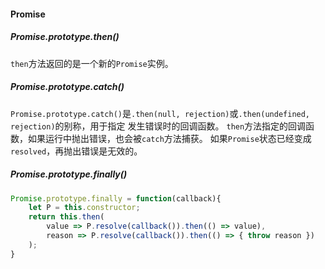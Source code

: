 #### Promise
##### Promise.prototype.then()
`then`方法返回的是一个新的`Promise`实例。
##### Promise.prototype.catch()
`Promise.prototype.catch()`是`.then(null, rejection)`或`.then(undefined, rejection)`的别称，用于指定
发生错误时的回调函数。
`then`方法指定的回调函数，如果运行中抛出错误，也会被`catch`方法捕获。
如果`Promise`状态已经变成`resolved`，再抛出错误是无效的。
##### Promise.prototype.finally()
```JavaScript
Promise.prototype.finally = function(callback){
	let P = this.constructor;
	return this.then(
		value => P.resolve(callback()).then(() => value),
		reason => P.resolve(callback()).then(() => { throw reason })
	);
}
```
